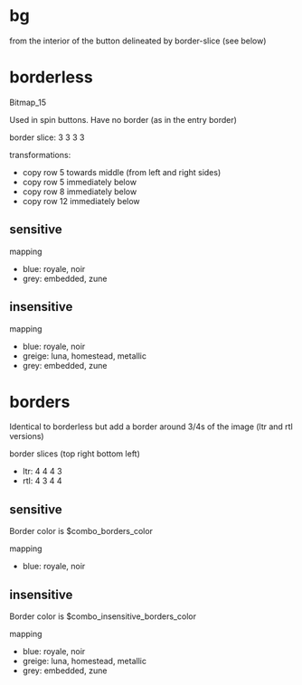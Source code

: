 # bg

from the interior of the button delineated by border-slice (see below)

# borderless

Bitmap_15

Used in spin buttons. Have no border (as in the entry border)

border slice: 3 3 3 3

transformations:
* copy row 5 towards middle (from left and right sides)
* copy row 5 immediately below
* copy row 8 immediately below
* copy row 12 immediately below

## sensitive

mapping
* blue: royale, noir
* grey: embedded, zune

## insensitive

mapping
* blue: royale, noir
* greige: luna, homestead, metallic
* grey: embedded, zune

# borders

Identical to borderless but add a border around 3/4s of the image (ltr and rtl versions)

border slices (top right bottom left)
* ltr: 4 4 4 3
* rtl: 4 3 4 4

## sensitive

Border color is $combo_borders_color

mapping
* blue: royale, noir

## insensitive

Border color is $combo_insensitive_borders_color

mapping
* blue: royale, noir
* greige: luna, homestead, metallic
* grey: embedded, zune
